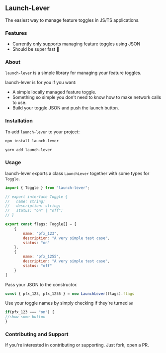 ## Launch-Lever

The easiest way to manage feature toggles in JS/TS applications.

### Features
- Currently only supports managing feature toggles using JSON
- Should be super fast 💨

### About

`launch-lever` is a simple library for managing your feature toggles. 

launch-lever is for you if you want:

- A simple locally managed feature toggle.
- Something so simple you don't need to know how to make network calls to use.
- Build your toggle JSON and push the launch button.

### Installation

To add `launch-lever` to your project:

```js
npm install launch-lever
```

```js
yarn add launch-lever
```

### Usage

launch-lever exports a class `LaunchLever` together with some types for `Toggle`.

```js
import { Toggle } from "launch-lever";

// export interface Toggle {
//   name: string;
//   description: string;
//   status: "on" | "off";
// }

export const flags: Toggle[] = [
    {
        name: "pfx_123",
        description: "A very simple test case",
        status: "on"
    },
    {
        name: "pfx_1255",
        description: "A very simple test case",
        status: "off"
    }
]
```

Pass your JSON to the constructor.

```ts
const { pfx_123, pfx_1255 } = new LaunchLever(flags).flags
```

Use your toggle names by simply checking if they're turned `on`

```ts
if(pfx_123 === "on") {
//show some button
}
```

### Contributing and Support

If you're interested in contributing or supporting. Just fork, open a PR.
